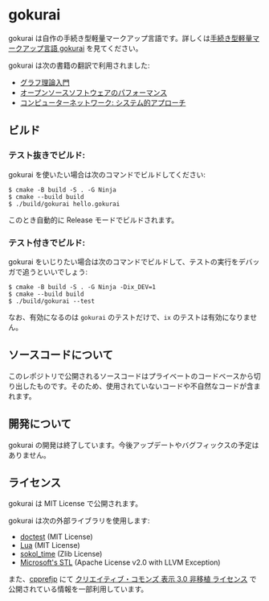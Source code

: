 # gokurai

gokurai は自作の手続き型軽量マークアップ言語です。詳しくは[手続き型軽量マークアップ言語 gokurai](https://inzkyk.xyz/software/gokurai/) を見てください。

gokurai は次の書籍の翻訳で利用されました:

- [グラフ理論入門](https://inzkyk.xyz/graph/)
- [オープンソースソフトウェアのパフォーマンス](https://inzkyk.xyz/posa/)
- [コンピューターネットワーク: システム的アプローチ](https://inzkyk.xyz/network/)

## ビルド

### テスト抜きでビルド:

gokurai を使いたい場合は次のコマンドでビルドしてください:

```
$ cmake -B build -S . -G Ninja
$ cmake --build build
$ ./build/gokurai hello.gokurai
```

このとき自動的に Release モードでビルドされます。

### テスト付きでビルド:

gokurai をいじりたい場合は次のコマンドでビルドして、テストの実行をデバッガで追うといいでしょう:

```
$ cmake -B build -S . -G Ninja -Dix_DEV=1
$ cmake --build build
$ ./build/gokurai --test
```

なお、有効になるのは `gokurai` のテストだけで、`ix` のテストは有効になりません。

## ソースコードについて

このレポジトリで公開されるソースコードはプライベートのコードベースから切り出したものです。そのため、使用されていないコードや不自然なコードが含まれます。

## 開発について

gokurai の開発は終了しています。今後アップデートやバグフィックスの予定はありません。

## ライセンス

gokurai は MIT License で公開されます。

gokurai は次の外部ライブラリを使用します:

- [doctest](https://github.com/doctest/doctest) (MIT License)
- [Lua](https://www.lua.org/) (MIT License)
- [sokol_time](https://github.com/floooh/sokol) (Zlib License)
- [Microsoft's STL](https://github.com/microsoft/STL) (Apache License v2.0 with LLVM Exception)

また、[cpprefjp](https://cpprefjp.github.io/index.html) にて [クリエイティブ・コモンズ 表示 3.0 非移植 ライセンス](https://creativecommons.org/licenses/by/3.0/) で公開されている情報を一部利用しています。
